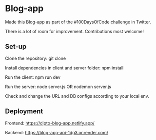 # Blog-app
Made this Blog-app as part of the #100DaysOfCode challenge in Twitter.

There is a lot of room for improvement. Contributions most welcome!

## Set-up

Clone the repository: git clone

Install dependencies in client and server folder: npm install

Run the client: npm run dev

Run the server: node server.js OR nodemon server.js

Check and change the URL and DB configs according to your local env.

## Deployment

Frontend: https://dipto-blog-app.netlify.app/

Backend: https://blog-app-api-1dg3.onrender.com/
